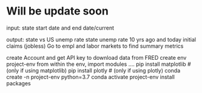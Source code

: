 # Will be update soon 
input: state 
start date and end date/current


output: state vs US unemp rate
state unemp rate 10 yrs ago and today
initial claims (jobless)
Go to empl and labor markets to find summary metrics


create Account and get API key to download data from FRED
create env project-env
from within the env, import modules ....
pip install matplotlib # (only if using matplotlib)
pip install plotly # (only if using plotly)
conda create -n project-env python=3.7
conda activate project-env
install packages

